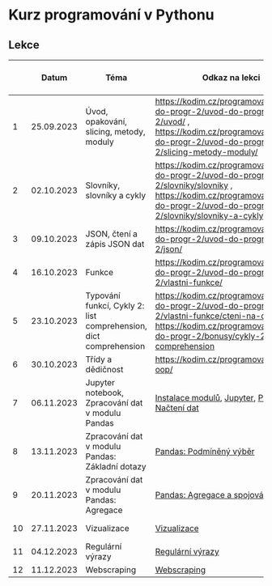 # Kurz programování v Pythonu

## Lekce

|    | Datum     | Téma             | Odkaz na lekci                                                           | Odkaz na úkol | Řešení úkolu  
| -- | --------- | ---------------- | ------------------------------------------------------------------------ | ------------- | -------------
| 1  | 25.09.2023 | Úvod, opakování, slicing, metody, moduly | https://kodim.cz/programovani/uvod-do-progr-2/uvod-do-programovani-2/uvod/ , https://kodim.cz/programovani/uvod-do-progr-2/uvod-do-programovani-2/slicing-metody-moduly/ | [ukol-01](https://github.com/JankaMarschalkova/python-podzim-pondeli-2023/blob/main/ukoly/ukol-01.md) | [úkol 1](./ukol_01.py)
| 2  | 02.10.2023 | Slovníky, slovníky a cykly | https://kodim.cz/programovani/uvod-do-progr-2/uvod-do-programovani-2/slovniky/slovniky ,  https://kodim.cz/programovani/uvod-do-progr-2/uvod-do-programovani-2/slovniky/slovniky-a-cykly  | [ukol-02](https://github.com/JankaMarschalkova/python-podzim-pondeli-2023/blob/main/ukoly/ukol-02.md) | [úkol 2](https://github.com/KarolinaOpasik/kurz-python/tree/main/ukol_02)
| 3  | 09.10.2023 | JSON, čtení a zápis JSON dat | https://kodim.cz/programovani/uvod-do-progr-2/uvod-do-programovani-2/json/ | [ukol-03](https://github.com/JankaMarschalkova/python-podzim-pondeli-2023/blob/main/ukoly/ukol-03.md) | [úkol 3](https://github.com/KarolinaOpasik/kurz-python/tree/main/ukol_03)
| 4  | 16.10.2023 | Funkce | https://kodim.cz/programovani/uvod-do-progr-2/uvod-do-programovani-2/vlastni-funkce/ | [ukol-04](https://github.com/JankaMarschalkova/python-podzim-pondeli-2023/blob/main/ukoly/ukol-04.md) | [úkol 4](./ukol_04.py)
| 5  | 23.10.2023 | Typování funkcí, Cykly 2: list comprehension, dict comprehension | https://kodim.cz/programovani/uvod-do-progr-2/uvod-do-programovani-2/vlastni-funkce/cteni-na-doma , https://kodim.cz/programovani/uvod-do-progr-2/bonusy/cykly-2/list-comprehension | [ukol-05](https://github.com/JankaMarschalkova/python-podzim-pondeli-2023/blob/main/ukoly/ukol-05.md) | [úkol 5](./ukol_05.py)
| 6  | 30.10.2023 |  Třídy a dědičnost | https://kodim.cz/programovani/python-oop/ | [ukol-06](https://github.com/JankaMarschalkova/python-podzim-pondeli-2023/blob/main/ukoly/ukol-06.md) | [úkol 6](./ukol_06.py)
| 7  | 06.11.2023 | Jupyter notebook, Zpracování dat v modulu Pandas | [Instalace modulů](https://kodim.cz/analyza-dat/python-data-1/python-pro-data-1/instalace/instalace-modulu), [Jupyter](https://kodim.cz/analyza-dat/python-data-1/bonusy/jupyter/jupyter), [Pandas: Načtení dat](https://kodim.cz/analyza-dat/python-data-1/python-pro-data-1/nacteni-dat/nacteni-dat) | [ukol-07](https://github.com/JankaMarschalkova/python-podzim-pondeli-2023/blob/main/ukoly/ukol-07.md) | [úkol 7](https://github.com/KarolinaOpasik/kurz-python/tree/main/ukol_07)
| 8  | 13.11.2023 | Zpracování dat v modulu Pandas: Základní dotazy | [Pandas: Podmíněný výběr](https://kodim.cz/analyza-dat/python-data-1/python-pro-data-1/podmineny-vyber/podmineny-vyber)| [ukol-08](https://github.com/JankaMarschalkova/python-podzim-pondeli-2023/blob/main/ukoly/ukol-08.md) | [úkol 8](https://github.com/KarolinaOpasik/kurz-python/tree/main/ukol_08)
| 9 | 20.11.2023 | Zpracování dat v modulu Pandas: Agregace | [Pandas: Agregace a spojování](https://kodim.cz/analyza-dat/python-data-1/python-pro-data-1/agregace-a-spojovani/pokrocile-upravy) | [ukol-09](https://github.com/JankaMarschalkova/python-podzim-pondeli-2023/blob/main/ukoly/ukol-09.md) | [úkol 9](https://github.com/KarolinaOpasik/kurz-python/tree/main/ukol_09)
| 10 | 27.11.2023 | Vizualizace | [Vizualizace](https://kodim.cz/analyza-dat/python-data-1/python-pro-data-1/vizualizace/vizualizace) | [ukol-10](https://github.com/JankaMarschalkova/python-podzim-pondeli-2023/blob/main/ukoly/ukol-10.md) | [úkol 10](https://github.com/KarolinaOpasik/kurz-python/tree/main/ukol_10)
| 11 | 04.12.2023 | Regulární výrazy | [Regulární výrazy](https://kodim.cz/analyza-dat/python-data-1/ziskavani-dat/regularni-vyrazy/regularni-vyrazy) | [ukol-11](https://github.com/JankaMarschalkova/python-podzim-pondeli-2023/blob/main/ukoly/ukol-11.md) | [úkol 11](https://github.com/KarolinaOpasik/kurz-python/blob/main/ukol_11.ipynb)
| 12 | 11.12.2023 | Webscraping | [Webscraping](https://kodim.cz/analyza-dat/python-data-1/ziskavani-dat/webscraping) | NaN


